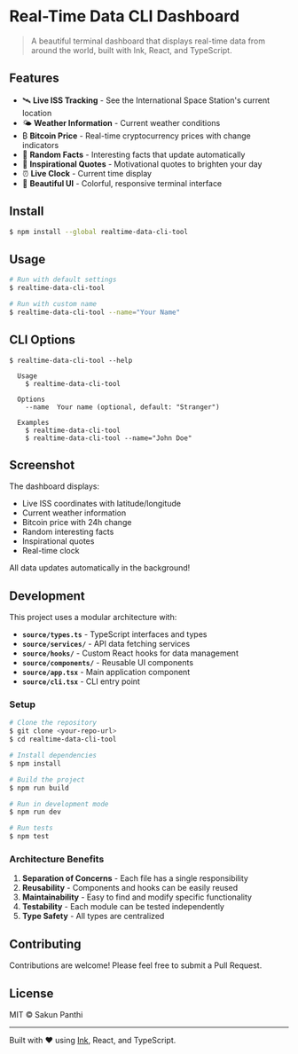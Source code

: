 # Real-Time Data CLI Dashboard

> A beautiful terminal dashboard that displays real-time data from around the world, built with Ink, React, and TypeScript.

## Features

- 🛰️ **Live ISS Tracking** - See the International Space Station's current location
- 🌤️ **Weather Information** - Current weather conditions 
- ₿ **Bitcoin Price** - Real-time cryptocurrency prices with change indicators
- 🧠 **Random Facts** - Interesting facts that update automatically
- 💭 **Inspirational Quotes** - Motivational quotes to brighten your day
- ⏰ **Live Clock** - Current time display
- 🌈 **Beautiful UI** - Colorful, responsive terminal interface

## Install

```bash
$ npm install --global realtime-data-cli-tool
```

## Usage

```bash
# Run with default settings
$ realtime-data-cli-tool

# Run with custom name
$ realtime-data-cli-tool --name="Your Name"
```

## CLI Options

```
$ realtime-data-cli-tool --help

  Usage
    $ realtime-data-cli-tool

  Options
    --name  Your name (optional, default: "Stranger")

  Examples
    $ realtime-data-cli-tool
    $ realtime-data-cli-tool --name="John Doe"
```

## Screenshot

The dashboard displays:
- Live ISS coordinates with latitude/longitude
- Current weather information
- Bitcoin price with 24h change
- Random interesting facts
- Inspirational quotes
- Real-time clock

All data updates automatically in the background!

## Development

This project uses a modular architecture with:

- **`source/types.ts`** - TypeScript interfaces and types
- **`source/services/`** - API data fetching services
- **`source/hooks/`** - Custom React hooks for data management
- **`source/components/`** - Reusable UI components
- **`source/app.tsx`** - Main application component
- **`source/cli.tsx`** - CLI entry point

### Setup

```bash
# Clone the repository
$ git clone <your-repo-url>
$ cd realtime-data-cli-tool

# Install dependencies
$ npm install

# Build the project
$ npm run build

# Run in development mode
$ npm run dev

# Run tests
$ npm test
```

### Architecture Benefits

1. **Separation of Concerns** - Each file has a single responsibility
2. **Reusability** - Components and hooks can be easily reused
3. **Maintainability** - Easy to find and modify specific functionality
4. **Testability** - Each module can be tested independently
5. **Type Safety** - All types are centralized

## Contributing

Contributions are welcome! Please feel free to submit a Pull Request.

## License

MIT © Sakun Panthi

---

Built with ❤️ using [Ink](https://github.com/vadimdemedes/ink), React, and TypeScript.

